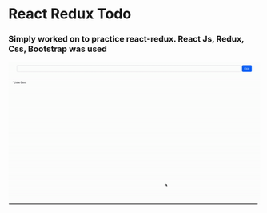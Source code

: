 <h1>React Redux Todo </h1>

<h3>Simply worked on to practice react-redux. React Js, Redux, Css, Bootstrap was used  </h3>

<img src="gif.gif">